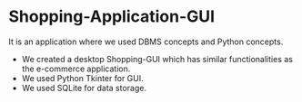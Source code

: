 # Shopping-Application-GUI

It is an application where we used DBMS concepts and Python concepts.

- We created a desktop Shopping-GUI which has similar functionalities as the e-commerce application.
- We used Python Tkinter for GUI.
- We used SQLite for data storage.
